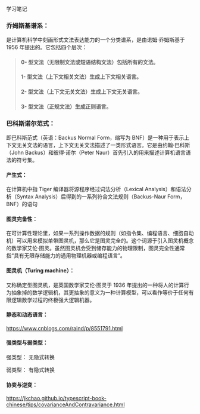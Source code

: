 学习笔记

### 乔姆斯基谱系：
是计算机科学中刻画形式文法表达能力的一个分类谱系，是由诺姆·乔姆斯基于 1956 年提出的。它包括四个层次：

> #### 0- 型文法（无限制文法或短语结构文法）包括所有的文法。
> 
> #### 1- 型文法（上下文相关文法）生成上下文相关语言。 
> 
> #### 2- 型文法（上下文无关文法）生成上下文无关语言。 
> 
> #### 3- 型文法（正规文法）生成正则语言。

### 巴科斯诺尔范式：
即巴科斯范式（英语：Backus Normal Form，缩写为 BNF）是一种用于表示上下文无关文法的语言，上下文无关文法描述了一类形式语言。它是由约翰·巴科斯（John Backus）和彼得·诺尔（Peter Naur）首先引入的用来描述计算机语言语法的符号集。

#### 产生式：
在计算机中指 Tiger 编译器将源程序经过词法分析（Lexical Analysis）和语法分析（Syntax Analysis）后得到的一系列符合文法规则（Backus-Naur Form，BNF）的语句


#### 图灵完备性：
在可计算性理论里，如果一系列操作数据的规则（如指令集、编程语言、细胞自动机）可以用来模拟单带图灵机，那么它是图灵完全的。这个词源于引入图灵机概念的数学家艾伦·图灵。虽然图灵机会受到储存能力的物理限制，图灵完全性通常指“具有无限存储能力的通用物理机器或编程语言”。

#### 图灵机（Turing machine）：
又称确定型图灵机，是英国数学家艾伦·图灵于 1936 年提出的一种将人的计算行为抽象掉的数学逻辑机，其更抽象的意义为一种计算模型，可以看作等价于任何有限逻辑数学过程的终极强大逻辑机器。

#### 静态和动态语言：
https://www.cnblogs.com/raind/p/8551791.html

#### 强类型与弱类型：

强类型： 无隐式转换

弱类型： 有隐式转换

#### 协变与逆变：
https://jkchao.github.io/typescript-book-chinese/tips/covarianceAndContravariance.html
